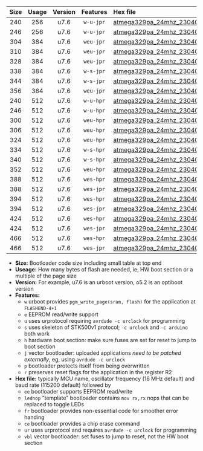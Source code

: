 |Size|Usage|Version|Features|Hex file|
|:-:|:-:|:-:|:-:|:--|
|240|256|u7.6|`w-u-jpr`|[atmega329pa_24mhz_230400bps_ur_vbl.hex](https://raw.githubusercontent.com/stefanrueger/urboot/main/atmega329pa_24mhz_230400bps_ur_vbl.hex)|
|246|256|u7.6|`w-u-jpr`|[atmega329pa_24mhz_230400bps_lednop_ur_vbl.hex](https://raw.githubusercontent.com/stefanrueger/urboot/main/atmega329pa_24mhz_230400bps_lednop_ur_vbl.hex)|
|304|384|u7.6|`weu-jpr`|[atmega329pa_24mhz_230400bps_ee_ur_vbl.hex](https://raw.githubusercontent.com/stefanrueger/urboot/main/atmega329pa_24mhz_230400bps_ee_ur_vbl.hex)|
|310|384|u7.6|`weu-jpr`|[atmega329pa_24mhz_230400bps_ee_lednop_ur_vbl.hex](https://raw.githubusercontent.com/stefanrueger/urboot/main/atmega329pa_24mhz_230400bps_ee_lednop_ur_vbl.hex)|
|328|384|u7.6|`weu-jpr`|[atmega329pa_24mhz_230400bps_ee_lednop_fr_ur_vbl.hex](https://raw.githubusercontent.com/stefanrueger/urboot/main/atmega329pa_24mhz_230400bps_ee_lednop_fr_ur_vbl.hex)|
|338|384|u7.6|`w-s-jpr`|[atmega329pa_24mhz_230400bps_vbl.hex](https://raw.githubusercontent.com/stefanrueger/urboot/main/atmega329pa_24mhz_230400bps_vbl.hex)|
|344|384|u7.6|`w-s-jpr`|[atmega329pa_24mhz_230400bps_lednop_vbl.hex](https://raw.githubusercontent.com/stefanrueger/urboot/main/atmega329pa_24mhz_230400bps_lednop_vbl.hex)|
|356|384|u7.6|`weu-jpr`|[atmega329pa_24mhz_230400bps_ee_lednop_fr_ce_ur_vbl.hex](https://raw.githubusercontent.com/stefanrueger/urboot/main/atmega329pa_24mhz_230400bps_ee_lednop_fr_ce_ur_vbl.hex)|
|240|512|u7.6|`w-u-hpr`|[atmega329pa_24mhz_230400bps_ur.hex](https://raw.githubusercontent.com/stefanrueger/urboot/main/atmega329pa_24mhz_230400bps_ur.hex)|
|246|512|u7.6|`w-u-hpr`|[atmega329pa_24mhz_230400bps_lednop_ur.hex](https://raw.githubusercontent.com/stefanrueger/urboot/main/atmega329pa_24mhz_230400bps_lednop_ur.hex)|
|300|512|u7.6|`weu-hpr`|[atmega329pa_24mhz_230400bps_ee_ur.hex](https://raw.githubusercontent.com/stefanrueger/urboot/main/atmega329pa_24mhz_230400bps_ee_ur.hex)|
|306|512|u7.6|`weu-hpr`|[atmega329pa_24mhz_230400bps_ee_lednop_ur.hex](https://raw.githubusercontent.com/stefanrueger/urboot/main/atmega329pa_24mhz_230400bps_ee_lednop_ur.hex)|
|324|512|u7.6|`weu-hpr`|[atmega329pa_24mhz_230400bps_ee_lednop_fr_ur.hex](https://raw.githubusercontent.com/stefanrueger/urboot/main/atmega329pa_24mhz_230400bps_ee_lednop_fr_ur.hex)|
|334|512|u7.6|`w-s-hpr`|[atmega329pa_24mhz_230400bps.hex](https://raw.githubusercontent.com/stefanrueger/urboot/main/atmega329pa_24mhz_230400bps.hex)|
|340|512|u7.6|`w-s-hpr`|[atmega329pa_24mhz_230400bps_lednop.hex](https://raw.githubusercontent.com/stefanrueger/urboot/main/atmega329pa_24mhz_230400bps_lednop.hex)|
|352|512|u7.6|`weu-hpr`|[atmega329pa_24mhz_230400bps_ee_lednop_fr_ce_ur.hex](https://raw.githubusercontent.com/stefanrueger/urboot/main/atmega329pa_24mhz_230400bps_ee_lednop_fr_ce_ur.hex)|
|388|512|u7.6|`wes-hpr`|[atmega329pa_24mhz_230400bps_ee.hex](https://raw.githubusercontent.com/stefanrueger/urboot/main/atmega329pa_24mhz_230400bps_ee.hex)|
|388|512|u7.6|`wes-jpr`|[atmega329pa_24mhz_230400bps_ee_vbl.hex](https://raw.githubusercontent.com/stefanrueger/urboot/main/atmega329pa_24mhz_230400bps_ee_vbl.hex)|
|394|512|u7.6|`wes-hpr`|[atmega329pa_24mhz_230400bps_ee_lednop.hex](https://raw.githubusercontent.com/stefanrueger/urboot/main/atmega329pa_24mhz_230400bps_ee_lednop.hex)|
|394|512|u7.6|`wes-jpr`|[atmega329pa_24mhz_230400bps_ee_lednop_vbl.hex](https://raw.githubusercontent.com/stefanrueger/urboot/main/atmega329pa_24mhz_230400bps_ee_lednop_vbl.hex)|
|424|512|u7.6|`wes-hpr`|[atmega329pa_24mhz_230400bps_ee_lednop_fr.hex](https://raw.githubusercontent.com/stefanrueger/urboot/main/atmega329pa_24mhz_230400bps_ee_lednop_fr.hex)|
|424|512|u7.6|`wes-jpr`|[atmega329pa_24mhz_230400bps_ee_lednop_fr_vbl.hex](https://raw.githubusercontent.com/stefanrueger/urboot/main/atmega329pa_24mhz_230400bps_ee_lednop_fr_vbl.hex)|
|466|512|u7.6|`wes-hpr`|[atmega329pa_24mhz_230400bps_ee_lednop_fr_ce.hex](https://raw.githubusercontent.com/stefanrueger/urboot/main/atmega329pa_24mhz_230400bps_ee_lednop_fr_ce.hex)|
|466|512|u7.6|`wes-jpr`|[atmega329pa_24mhz_230400bps_ee_lednop_fr_ce_vbl.hex](https://raw.githubusercontent.com/stefanrueger/urboot/main/atmega329pa_24mhz_230400bps_ee_lednop_fr_ce_vbl.hex)|

- **Size:** Bootloader code size including small table at top end
- **Useage:** How many bytes of flash are needed, ie, HW boot section or a multiple of the page size
- **Version:** For example, u7.6 is an urboot version, o5.2 is an optiboot version
- **Features:**
  + `w` urboot provides `pgm_write_page(sram, flash)` for the application at `FLASHEND-4+1`
  + `e` EEPROM read/write support
  + `u` uses urprotocol requiring `avrdude -c urclock` for programming
  + `s` uses skeleton of STK500v1 protocol; `-c urclock` and `-c arduino` both work
  + `h` hardware boot section: make sure fuses are set for reset to jump to boot section
  + `j` vector bootloader: uploaded applications *need to be patched externally*, eg, using `avrdude -c urclock`
  + `p` bootloader protects itself from being overwritten
  + `r` preserves reset flags for the application in the register R2
- **Hex file:** typically MCU name, oscillator frequency (16 MHz default) and baud rate (115200 default) followed by
  + `ee` bootloader supports EEPROM read/write
  + `lednop` "template" bootloader contains `mov rx,rx` nops that can be replaced to toggle LEDs
  + `fr` bootloader provides non-essential code for smoother error handing
  + `ce` bootloader provides a chip erase command
  + `ur` uses urprotocol and requires `avrdude -c urclock` for programming
  + `vbl` vector bootloader: set fuses to jump to reset, not the HW boot section
